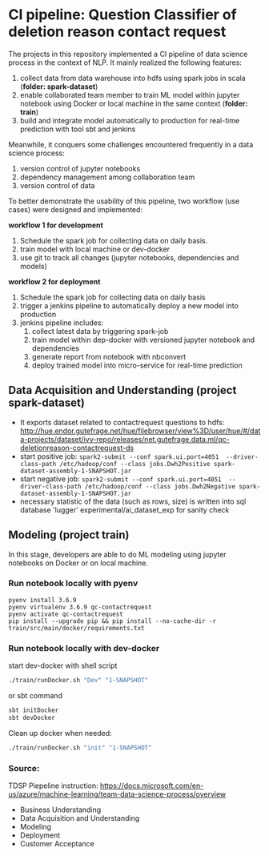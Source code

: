 # CI pipeline: Question Classifier of deletion reason contact request

The projects in this repository implemented a CI pipeline of data science process in the context of NLP. It mainly realized the following features:
1. collect data from data warehouse into hdfs using spark jobs in scala (**folder: spark-dataset**)
1. enable collaborated team member to train ML model within jupyter notebook using Docker or local machine in the same context (**folder: train**)
1. build and integrate model automatically to production for real-time prediction with tool sbt and jenkins 

Meanwhile, it conquers some challenges encountered frequently in a data science process:
1. version control of jupyter notebooks
1. dependency management among collaboration team
1. version control of data

To better demonstrate the usability of this pipeline, two workflow (use cases) were designed and implemented:

**workflow 1 for development** 
1. Schedule the spark job for collecting data on daily basis.
1. train model with local machine or dev-docker
1. use git to track all changes (jupyter notebooks, dependencies and models)


**workflow 2 for deployment** 
1. Schedule the spark job for collecting data on daily basis
1. trigger a jenkins pipeline to automatically deploy a new model into production
1. jenkins pipeline includes: 
    1. collect latest data by triggering spark-job
    1. train model within dep-docker with versioned jupyter notebook and dependencies
    1. generate report from notebook with nbconvert
    1. deploy trained model into micro-service for real-time prediction
 
   
    
## Data Acquisition and Understanding (project spark-dataset)


- It exports dataset related to contactrequest questions to hdfs:
http://hue.endor.gutefrage.net/hue/filebrowser/view%3D/user/hue/#/data-projects/dataset/ivy-repo/releases/net.gutefrage.data.ml/qc-deletionreason-contactrequest-ds
- start positive job: ```spark2-submit --conf spark.ui.port=4051  --driver-class-path /etc/hadoop/conf --class jobs.Dwh2Positive spark-dataset-assembly-1-SNAPSHOT.jar```
- start negative job: ```spark2-submit --conf spark.ui.port=4051  --driver-class-path /etc/hadoop/conf --class jobs.Dwh2Negative spark-dataset-assembly-1-SNAPSHOT.jar```
- necessary statistic of the data (such as rows, size) is written into sql database 'lugger' experimental/ai_dataset_exp for sanity check

## Modeling (project train)

In this stage, developers are able to do ML modeling using jupyter notebooks on Docker or on local machine.

### Run notebook locally with pyenv

```
pyenv install 3.6.9
pyenv virtualenv 3.6.9 qc-contactrequest
pyenv activate qc-contactrequest
pip install --upgrade pip && pip install --no-cache-dir -r train/src/main/docker/requirements.txt
```

### Run notebook locally with dev-docker

start dev-docker with shell script
```bash
./train/runDocker.sh "Dev" "1-SNAPSHOT"
```
or sbt command 
```bash
sbt initDocker
sbt devDocker
```

Clean up docker when needed:
```bash
./train/runDocker.sh "init" "1-SNAPSHOT"
```

### Source:
TDSP Piepeline instruction:
https://docs.microsoft.com/en-us/azure/machine-learning/team-data-science-process/overview
- Business Understanding
- Data Acquisition and Understanding
- Modeling
- Deployment
- Customer Acceptance    

